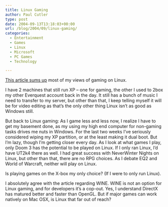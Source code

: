 ```yaml
---
title: Linux Gaming
author: Paul Cutler
type: post
date: 2004-09-13T13:18:03+00:00
url: /blog/2004/09/linux-gaming/
categories:
  - Entertainment
  - Games
  - Linux
  - Microsoft
  - PC Games
  - Technology

---
```

[This article sums up][1] most of my views of gaming on Linux.

I have 2 machines that still run XP &#8211; one for gaming, the other I used to 2box my other Everquest account back in the day. It still has a bunch of music I need to transfer to my server, but other than that, I keep telling myself it will be for video editing as that&#8217;s the only other thing Linux isn&#8217;t as good as Windows still.

But back to Linux gaming: As I game less and less now, I realize I have to get my basement done, as my using my high end computer for non-gaming tasks drives me nuts in Windows. For the last two weeks I&#8217;ve seriously considered wiping my XP partition, or at the least making it dual boot. But I&#8217;m lazy, though I&#8217;m getting closer every day. As I look at what games I play, only Doom 3 has the potential to be played on Linux. If I only ran Linux, I&#8217;d have UT2k4 there as well. I had great success with NeverWinter Nights on Linux, but other than that, there are no RPG choices. As I debate EQ2 and World of Warcraft, neither will play on Linux.

Is playing games on the X-box my only choice? (If I were to only run Linux).

I absolutely agree with the article regarding WINE. WINE is not an option for Linux gaming, and for developers it&#8217;s a cop-out. Yes, I understand DirectX has matured better and faster than OpenGL. But if major games can work natively on Mac OSX, is Linux that far out of reach?

 [1]: http://www.osnews.com/story.php?news_id=8245